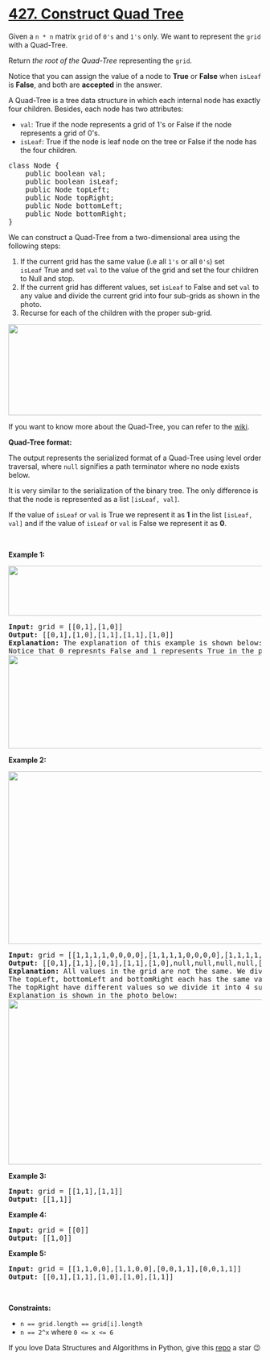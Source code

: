 # [427. Construct Quad Tree][title]

<p>Given a <code>n * n</code> matrix <code>grid</code> of <code>0's</code> and <code>1's</code> only. We want to represent the <code>grid</code> with a Quad-Tree.</p>
<p>Return <em>the root of the Quad-Tree</em> representing the <code>grid</code>.</p>
<p>Notice that you can assign the value of a node to <strong>True</strong> or <strong>False</strong> when <code>isLeaf</code> is <strong>False</strong>, and both are <strong>accepted</strong> in the answer.</p>
<p>A Quad-Tree is a tree data structure in which each internal node has exactly four children. Besides, each node has two attributes:</p>
<ul>
<li><code>val</code>: True if the node represents a grid of 1's or False if the node represents a grid of 0's. </li>
<li><code>isLeaf</code>: True if the node is leaf node on the tree or False if the node has the four children.</li>
</ul>
<pre>class Node {
    public boolean val;
    public boolean isLeaf;
    public Node topLeft;
    public Node topRight;
    public Node bottomLeft;
    public Node bottomRight;
}</pre>
<p>We can construct a Quad-Tree from a two-dimensional area using the following steps:</p>
<ol>
<li>If the current grid has the same value (i.e all <code>1's</code> or all <code>0's</code>) set <code>isLeaf</code> True and set <code>val</code> to the value of the grid and set the four children to Null and stop.</li>
<li>If the current grid has different values, set <code>isLeaf</code> to False and set <code>val</code> to any value and divide the current grid into four sub-grids as shown in the photo.</li>
<li>Recurse for each of the children with the proper sub-grid.</li>
</ol>
<img alt="" src="https://assets.leetcode.com/uploads/2020/02/11/new_top.png" style="width: 777px; height: 181px;"/>
<p>If you want to know more about the Quad-Tree, you can refer to the <a href="https://en.wikipedia.org/wiki/Quadtree">wiki</a>.</p>
<p><strong>Quad-Tree format:</strong></p>
<p>The output represents the serialized format of a Quad-Tree using level order traversal, where <code>null</code> signifies a path terminator where no node exists below.</p>
<p>It is very similar to the serialization of the binary tree. The only difference is that the node is represented as a list <code>[isLeaf, val]</code>.</p>
<p>If the value of <code>isLeaf</code> or <code>val</code> is True we represent it as <strong>1</strong> in the list <code>[isLeaf, val]</code> and if the value of <code>isLeaf</code> or <code>val</code> is False we represent it as <strong>0</strong>.</p>
<p> </p>
<p><strong>Example 1:</strong></p>
<img alt="" src="https://assets.leetcode.com/uploads/2020/02/11/grid1.png" style="width: 777px; height: 99px;"/>
<pre><strong>Input:</strong> grid = [[0,1],[1,0]]
<strong>Output:</strong> [[0,1],[1,0],[1,1],[1,1],[1,0]]
<strong>Explanation:</strong> The explanation of this example is shown below:
Notice that 0 represnts False and 1 represents True in the photo representing the Quad-Tree.
<img alt="" src="https://assets.leetcode.com/uploads/2020/02/12/e1tree.png" style="width: 777px; height: 186px;"/>
</pre>
<p><strong>Example 2:</strong></p>
<p><img alt="" src="https://assets.leetcode.com/uploads/2020/02/12/e2mat.png" style="width: 777px; height: 343px;"/></p>
<pre><strong>Input:</strong> grid = [[1,1,1,1,0,0,0,0],[1,1,1,1,0,0,0,0],[1,1,1,1,1,1,1,1],[1,1,1,1,1,1,1,1],[1,1,1,1,0,0,0,0],[1,1,1,1,0,0,0,0],[1,1,1,1,0,0,0,0],[1,1,1,1,0,0,0,0]]
<strong>Output:</strong> [[0,1],[1,1],[0,1],[1,1],[1,0],null,null,null,null,[1,0],[1,0],[1,1],[1,1]]
<strong>Explanation:</strong> All values in the grid are not the same. We divide the grid into four sub-grids.
The topLeft, bottomLeft and bottomRight each has the same value.
The topRight have different values so we divide it into 4 sub-grids where each has the same value.
Explanation is shown in the photo below:
<img alt="" src="https://assets.leetcode.com/uploads/2020/02/12/e2tree.png" style="width: 777px; height: 328px;"/>
</pre>
<p><strong>Example 3:</strong></p>
<pre><strong>Input:</strong> grid = [[1,1],[1,1]]
<strong>Output:</strong> [[1,1]]
</pre>
<p><strong>Example 4:</strong></p>
<pre><strong>Input:</strong> grid = [[0]]
<strong>Output:</strong> [[1,0]]
</pre>
<p><strong>Example 5:</strong></p>
<pre><strong>Input:</strong> grid = [[1,1,0,0],[1,1,0,0],[0,0,1,1],[0,0,1,1]]
<strong>Output:</strong> [[0,1],[1,1],[1,0],[1,0],[1,1]]
</pre>
<p> </p>
<p><strong>Constraints:</strong></p>
<ul>
<li><code>n == grid.length == grid[i].length</code></li>
<li><code>n == 2^x</code> where <code>0 &lt;= x &lt;= 6</code></li>
</ul>


If you love Data Structures and Algorithms in Python, give this [repo][me] a star :wink:

[title]: https://leetcode.com/problems/construct-quad-tree
[me]: https://github.com/bumblebee211196/awesome-python-leetcode